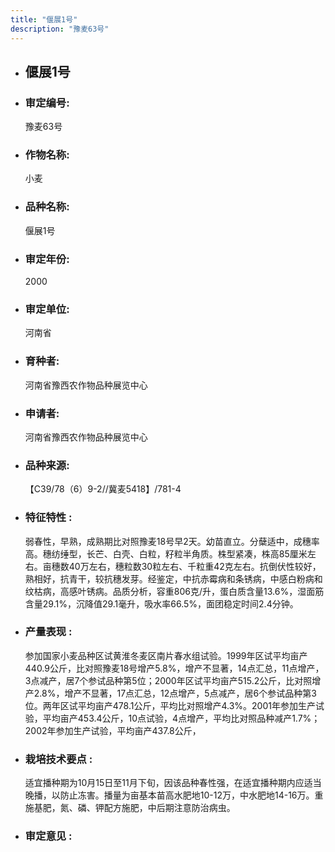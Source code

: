 ```yaml
---
title: "偃展1号"
description: "豫麦63号"
---
```

* ## 偃展1号
* ###  审定编号:  
   豫麦63号

*  ### 作物名称:  
   小麦

*   ###  品种名称: 
    偃展1号

*   ### 审定年份: 
    2000

*   ### 审定单位:  
    河南省

*   ### 育种者:  
    河南省豫西农作物品种展览中心

*   ### 申请者:  
    河南省豫西农作物品种展览中心

*   ### 品种来源:  
    【C39/78（6）9-2//冀麦5418】/781-4

*   ### 特征特性 : 
    弱春性，早熟，成熟期比对照豫麦18号早2天。幼苗直立。分蘖适中，成穗率高。穗纺缍型，长芒、白壳、白粒，籽粒半角质。株型紧凑，株高85厘米左右。亩穗数40万左右，穗粒数30粒左右、千粒重42克左右。抗倒伏性较好，熟相好，抗青干，较抗穗发芽。经鉴定，中抗赤霉病和条锈病，中感白粉病和纹枯病，高感叶锈病。品质分析，容重806克/升，蛋白质含量13.6%，湿面筋含量29.1%，沉降值29.1毫升，吸水率66.5%，面团稳定时间2.4分钟。



*   ### 产量表现 : 
    参加国家小麦品种区试黄淮冬麦区南片春水组试验。1999年区试平均亩产440.9公斤，比对照豫麦18号增产5.8%，增产不显著，14点汇总，11点增产，3点减产，居7个参试品种第5位；2000年区试平均亩产515.2公斤，比对照增产2.8%，增产不显著，17点汇总，12点增产，5点减产，居6个参试品种第3位。两年区试平均亩产478.1公斤，平均比对照增产4.3%。2001年参加生产试验，平均亩产453.4公斤，10点试验，4点增产，平均比对照品种减产1.7%；2002年参加生产试验，平均亩产437.8公斤，



*   ### 栽培技术要点 : 
    适宜播种期为10月15日至11月下旬，因该品种春性强，在适宜播种期内应适当晚播，以防止冻害。播量为亩基本苗高水肥地10-12万，中水肥地14-16万。重施基肥，氮、磷、钾配方施肥，中后期注意防治病虫。



*   ### 审定意见 : 
    
